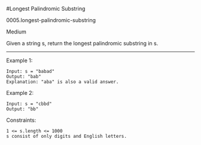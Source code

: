 #Longest Palindromic Substring

0005.longest-palindromic-substring

Medium

Given a string s, return the longest palindromic substring in s.

----

Example 1:

```
Input: s = "babad"
Output: "bab"
Explanation: "aba" is also a valid answer.
```

Example 2:

```
Input: s = "cbbd"
Output: "bb"
```

Constraints:

```
1 <= s.length <= 1000
s consist of only digits and English letters.
```